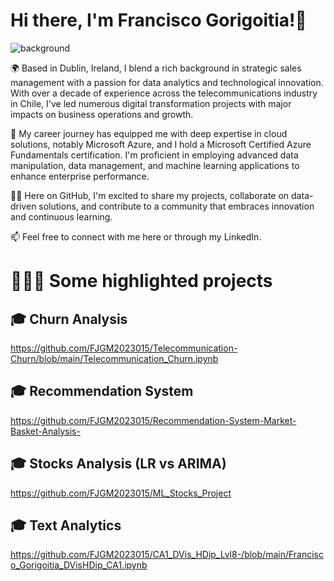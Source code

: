 # Hi there, I'm Francisco Gorigoitia!👋

![background](https://github.com/FJGM2023015/FJGM2023015/assets/145473325/bdc54944-e426-4d0c-acd7-ccd094afb6eb)

🌍 Based in Dublin, Ireland, I blend a rich background in strategic sales management with a passion for data analytics and technological innovation. With over a decade of experience across the telecommunications industry in Chile, I've led numerous digital transformation projects with major impacts on business operations and growth.

💼 My career journey has equipped me with deep expertise in cloud solutions, notably Microsoft Azure, and I hold a Microsoft Certified Azure Fundamentals certification. I'm proficient in employing advanced data manipulation, data management, and machine learning applications to enhance enterprise performance.

👨‍💻 Here on GitHub, I'm excited to share my projects, collaborate on data-driven solutions, and contribute to a community that embraces innovation and continuous learning.

📫 Feel free to connect with me here or through my LinkedIn.

# 👨🏼‍💻 Some highlighted projects

## 🎓 Churn Analysis
https://github.com/FJGM2023015/Telecommunication-Churn/blob/main/Telecommunication_Churn.ipynb

## 🎓 Recommendation System 
https://github.com/FJGM2023015/Recommendation-System-Market-Basket-Analysis-

## 🎓 Stocks Analysis (LR vs ARIMA)
https://github.com/FJGM2023015/ML_Stocks_Project

## 🎓 Text Analytics
https://github.com/FJGM2023015/CA1_DVis_HDip_Lvl8-/blob/main/Francisco_Gorigoitia_DVisHDip_CA1.ipynb
<!--
**FJGM2023015/FJGM2023015** is a ✨ _special_ ✨ repository because its `README.md` (this file) appears on your GitHub profile.

Here are some ideas to get you started:

- 🔭 I’m currently working on ...
- 🌱 I’m currently learning ...
- 👯 I’m looking to collaborate on ...
- 🤔 I’m looking for help with ...
- 💬 Ask me about ...
- 📫 How to reach me: ...
- 😄 Pronouns: ...
- ⚡ Fun fact: ...
-->
